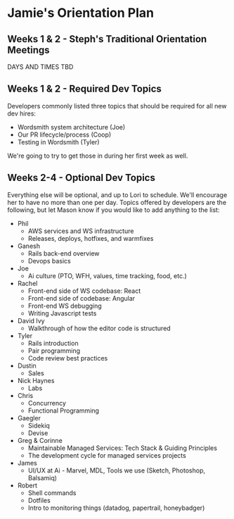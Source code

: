 # Jamie's Orientation Plan

## Weeks 1 & 2 - Steph's Traditional Orientation Meetings

DAYS AND TIMES TBD

## Weeks 1 & 2 - Required Dev Topics

Developers commonly listed three topics that should be required for all new dev hires:

* Wordsmith system architecture (Joe)
* Our PR lifecycle/process (Coop)
* Testing in Wordsmith (Tyler)

We're going to try to get those in during her first week as well.

## Weeks 2-4 - Optional Dev Topics

Everything else will be optional, and up to Lori to schedule.  We'll encourage her to have no more than one per day.  Topics offered by developers are the following, but let Mason know if you would like to add anything to the list:

* Phil
  * AWS services and WS infrastructure
  * Releases, deploys, hotfixes, and warmfixes
* Ganesh
  * Rails back-end overview
  * Devops basics
* Joe
  * Ai culture (PTO, WFH, values, time tracking, food, etc.)
* Rachel
  * Front-end side of WS codebase: React
  * Front-end side of codebase: Angular
  * Front-end WS debugging
  * Writing Javascript tests
* David Ivy
  * Walkthrough of how the editor code is structured
* Tyler
  * Rails introduction
  * Pair programming
  * Code review best practices
* Dustin
  * Sales
* Nick Haynes
  * Labs
* Chris
  * Concurrency
  * Functional Programming
* Gaegler
  * Sidekiq
  * Devise
* Greg & Corinne
  * Maintainable Managed Services: Tech Stack & Guiding Principles
  * The development cycle for managed services projects
* James
  * UI/UX at Ai - Marvel, MDL, Tools we use (Sketch, Photoshop, Balsamiq)
* Robert
  * Shell commands
  * Dotfiles
  * Intro to monitoring things (datadog, papertrail, honeybadger)
